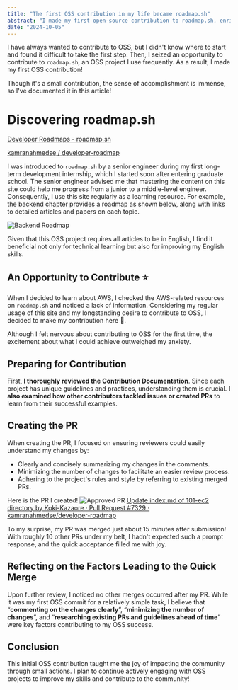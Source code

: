 ```yaml
---
title: "The first OSS contribution in my life became roadmap.sh"
abstract: "I made my first open-source contribution to roadmap.sh, enriching its AWS content, which inspired me to continue engaging with OSS projects."
date: "2024-10-05"
---
```


I have always wanted to contribute to OSS, but I didn't know where to start and found it difficult to take the first step. Then, I seized an opportunity to contribute to `roadmap.sh`, an OSS project I use frequently. As a result, I made my first OSS contribution!

Though it's a small contribution, the sense of accomplishment is immense, so I've documented it in this article!

# Discovering roadmap.sh
[Developer Roadmaps - roadmap.sh](https://roadmap.sh)

[kamranahmedse / developer-roadmap](https://github.com/kamranahmedse/developer-roadmap)

I was introduced to `roadmap.sh` by a senior engineer during my first long-term development internship, which I started soon after entering graduate school. The senior engineer advised me that mastering the content on this site could help me progress from a junior to a middle-level engineer. Consequently, I use this site regularly as a learning resource. For example, the backend chapter provides a roadmap as shown below, along with links to detailed articles and papers on each topic.

![Backend Roadmap](/images/blogs/2/backend_roadmap.png)

Given that this OSS project requires all articles to be in English, I find it beneficial not only for technical learning but also for improving my English skills.

## An Opportunity to Contribute ⭐️
When I decided to learn about AWS, I checked the AWS-related resources on `roadmap.sh` and noticed a lack of information. Considering my regular usage of this site and my longstanding desire to contribute to OSS, I decided to make my contribution here 💪.

Although I felt nervous about contributing to OSS for the first time, the excitement about what I could achieve outweighed my anxiety.

## Preparing for Contribution
First, **I thoroughly reviewed the Contribution Documentation**. Since each project has unique guidelines and practices, understanding them is crucial. **I also examined how other contributors tackled issues or created PRs** to learn from their successful examples.

## Creating the PR
When creating the PR, I focused on ensuring reviewers could easily understand my changes by:

- Clearly and concisely summarizing my changes in the comments.
- Minimizing the number of changes to facilitate an easier review process.
- Adhering to the project's rules and style by referring to existing merged PRs.

Here is the PR I created!
![Approved PR](/images/blogs/2/approved_pr.png)
[Update index.md of 101-ec2 directory by Koki-Kazaore · Pull Request #7329 · kamranahmedse/developer-roadmap](https://github.com/kamranahmedse/developer-roadmap/pull/7329)

To my surprise, my PR was merged just about 15 minutes after submission! With roughly 10 other PRs under my belt, I hadn't expected such a prompt response, and the quick acceptance filled me with joy.

## Reflecting on the Factors Leading to the Quick Merge
Upon further review, I noticed no other merges occurred after my PR. While it was my first OSS commit for a relatively simple task, I believe that “**commenting on the changes clearly**”, “**minimizing the number of changes**”, and “**researching existing PRs and guidelines ahead of time**” were key factors contributing to my OSS success.

## Conclusion
This initial OSS contribution taught me the joy of impacting the community through small actions. I plan to continue actively engaging with OSS projects to improve my skills and contribute to the community!
